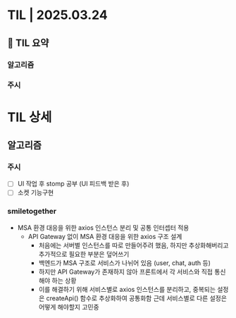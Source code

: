 # TIL | 2025.03.24

## 📌 TIL 요약

### 알고리즘

### 주시

# TIL 상세

## 알고리즘

### 주시

-   [ ] UI 작업 후 stomp 공부 (UI 피드백 받은 후)
-   [ ] 소켓 기능구현

### smiletogether

-   MSA 환경 대응을 위한 axios 인스턴스 분리 및 공통 인터셉터 적용
    -   API Gateway 없이 MSA 환경 대응을 위한 axios 구조 설계
        -   처음에는 서버별 인스턴스를 따로 만들어주려 했음, 하지만 추상화해버리고 추가적으로 필요한 부분은 덮어쓰기
        -   백엔드가 MSA 구조로 서비스가 나뉘어 있음 (user, chat, auth 등)
        -   하지만 API Gateway가 존재하지 않아 프론트에서 각 서비스와 직접 통신해야 하는 상황
        -   이를 해결하기 위해 서비스별로 axios 인스턴스를 분리하고, 중복되는 설정은 createApi() 함수로 추상화하여 공통화함 근데 서비스별로 다른 설정은 어떻게 해야할지 고민중
